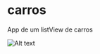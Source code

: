 # carros
App de um listView de carros

![Alt text](https://onedrive.live.com/?cid=AEB534C5992D684E&id=AEB534C5992D684E%214131&parId=AEB534C5992D684E%211396&o=OneUp"Title")
